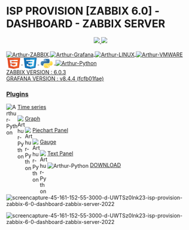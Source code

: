 # ISP PROVISION [ZABBIX 6.0] - DASHBOARD - ZABBIX SERVER

<div align="center">
  <a href="https://github.com/ispprovision">
  <img height="180em" src="https://github-readme-stats.vercel.app/api?username=ispprovision&show_icons=true&theme=dracula&include_all_commits=true&count_private=true"/>
  <img height="180em" src="https://github-readme-stats.vercel.app/api/top-langs/?username=ispprovision&layout=compact&langs_count=7&theme=dracula"/>
</div>
<div style="display: inline_block"><br>
  <img align="center" alt="Arthur-ZABBIX" height="" width="" src="https://www.vectorlogo.zone/logos/zabbix/zabbix-ar21.svg">
  <img align="center" alt="Arthur-Grafana" height="" width="" src="https://www.vectorlogo.zone/logos/grafana/grafana-ar21.svg">
  <img align="center" alt="Arthur-LINUX" height="" width="" src="https://www.vectorlogo.zone/logos/linux/linux-ar21.svg">
  <img align="center" alt="Arthur-VMWARE" height="" width="70" src="https://upload.wikimedia.org/wikipedia/commons/1/11/VMware_logo.svg">
  <img align="center" alt="Arthur-HTML" height="30" width="40" src="https://raw.githubusercontent.com/devicons/devicon/master/icons/html5/html5-original.svg">
  <img align="center" alt="Arthur-CSS" height="30" width="40" src="https://raw.githubusercontent.com/devicons/devicon/master/icons/css3/css3-original.svg">
  <img align="center" alt="Arthur-Python" height="30" width="40" src="https://raw.githubusercontent.com/devicons/devicon/master/icons/python/python-original.svg">
  <img align="center" alt="Arthur-Python" height="50" width="70" src="https://www.vectorlogo.zone/logos/mysql/mysql-ar21.svg">
  </div>       
  ZABBIX VERSION : 6.0.3
  </br >
  GRAFANA VERSION : v8.4.4 (fcfb01fae)
  
     
  ### Plugins
  

       
<img align="left" alt="Arthur-Python" height="" width="30" src="https://grafana.com/api/plugins/singlestat/logos/small"> <a href="https://grafana.com/docs/grafana/latest/visualizations/time-series/">Time series</a><br />

<img align="left" alt="Arthur-Python" height="" width="20" src="https://grafana.com/api/plugins/graph/logos/small"> <a href="https://grafana.com/grafana/plugins/graph/">Graph</a>

<img align="left" alt="Arthur-Python" height="" width="20" src="https://grafana.com/api/plugins/grafana-piechart-panel/logos/small"> <a href="https://grafana.com/docs/grafana/latest/visualizations/time-series/">Piechart Panel</a>

<img align="left" alt="Arthur-Python" height="" width="20" src="https://grafana.com/api/plugins/briangann-gauge-panel/logos/small"> <a href="https://grafana.com/grafana/plugins/briangann-gauge-panel//">Gauge</a>

<img align="left" alt="Arthur-Python" height="" width="20" src="https://grafana.com/api/plugins/text/logos/small"> <a href="https://grafana.com/grafana/plugins/text/">Text Panel</a>

 <img align="center" alt="Arthur-Python" height="" width="200" src="https://i.ibb.co/7CRNpp1/Download-Button-PNG-Photo.png"> <a  href="https://grafana.com/grafana/dashboards/16238">DOWNLOAD</a>

<img src="https://i.ibb.co/b7rLcG2/screencapture-45-161-152-55-3000-d-UWTSz0lnk23-isp-provision-zabbix-6-0-dashboard-zabbix-server-2022.png" alt="screencapture-45-161-152-55-3000-d-UWTSz0lnk23-isp-provision-zabbix-6-0-dashboard-zabbix-server-2022" border="0" /></a>

<img src="https://i.ibb.co/v3fgQ64/Branco.png" alt="screencapture-45-161-152-55-3000-d-UWTSz0lnk23-isp-provision-zabbix-6-0-dashboard-zabbix-server-2022" border="0" /></a>


 
  
   

